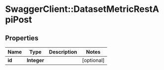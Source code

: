 # SwaggerClient::DatasetMetricRestApiPost

## Properties
Name | Type | Description | Notes
------------ | ------------- | ------------- | -------------
**id** | **Integer** |  | [optional] 

